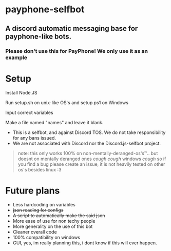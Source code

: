 # payphone-selfbot
## A discord automatic messaging base for payphone-like bots.
### Please don't use this for PayPhone! We only use it as an example

# Setup
Install Node.JS

Run setup.sh on unix-like OS's and setup.ps1 on Windows

Input correct variables

Make a file named "names" and leave it blank.


- This is a selfbot, and against Discord TOS. We do not take responsibility for any bans issued.
- We are not associated with Discord nor the Discord.js-selfbot project.

>note: this only works 100% on non-mentally-deranged-os's™️.. but doesnt on mentally deranged ones *cough cough* windows *cough* so if you find a bug please create an issue, it is not heavily tested on other os's besides linux :3

# Future plans
- Less hardcoding on variables
- ~~json reading for configs~~
- ~~A script to automatically make the said json~~
- More ease of use for non techy people
- More generality on the use of this bot
- Cleaner overall code
- 100% compatibility on windows
- GUI, yes, im really planning this, i dont know if this will ever happen.
